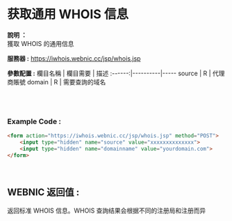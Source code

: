 # 获取通用 WHOIS 信息

**說明 ：** <br> 
獲取 WHOIS 的通用信息

**服務器 :** https://iwhois.webnic.cc/jsp/whois.jsp

**參數配置 :**
欄目名稱 | 欄目需要 | 描述
:------:|----------|-----
source | R | 代理商賬號
domain | R | 需要查詢的域名

<br><br>

### Example Code :

```HTML
<form action="https://iwhois.webnic.cc/jsp/whois.jsp" method="POST"> 
    <input type="hidden" name="source" value="xxxxxxxxxxxxxx"> 
    <input type="hidden" name="domainname" value="yourdomain.com">
</form>
```

<br>
 
WEBNIC 返回值 :
-----
返回标准 WHOIS 信息。WHOIS 查詢结果会根据不同的注册局和注册而异